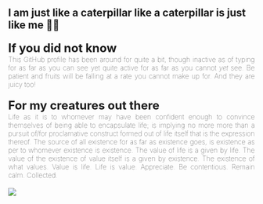 <h2>I am just like a caterpillar like a caterpillar is just like me &#127927;&#128027;</h2>
<h4 style='text-justify: inter-word; text-align: justify; font-weight:100'><b style='font-size: 24px'>If you did not know</b></br>This GitHub profile has been around for quite a bit, though inactive as of typing for as far as you can see yet quite active for as far as you cannot <i>yet</i> see. Be patient and fruits will be falling at a rate you cannot make up for. And they are juicy too!</h4>
<h4 style='text-justify: inter-word; text-align: justify; font-weight:100'><b style='font-size: 24px'>For my creatures out there</b></br>Life as it is to whomever may have been confident enough to convince themselves of being able to encapsulate life; is implying no more more than a pursuit of/for proclamative construct formed out of life itself that is the expression thereof. The source of all existence for as far as existence goes, is existence as per to whomever existence is existence. The value of life is a given by life. The value of the existence of value itself is a given by existence. The existence of what values. Value is life. Life is value. Appreciate. Be contentious. Remain calm. Collected.</h4>
<img src='https://www.bruceclay.com/wp-content/uploads/2020/07/caterpillar-1200px.jpg' />
